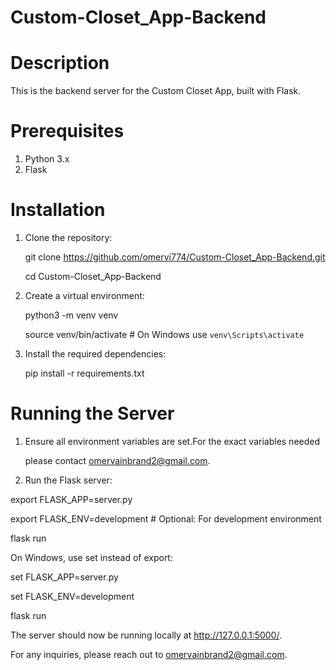 # Custom-Closet_App-Backend

# Description

This is the backend server for the Custom Closet App, built with Flask.

# Prerequisites

1. Python 3.x
2. Flask

# Installation

1. Clone the repository:

   git clone https://github.com/omervi774/Custom-Closet_App-Backend.git

   cd Custom-Closet_App-Backend

2. Create a virtual environment:

   python3 -m venv venv

   source venv/bin/activate # On Windows use `venv\Scripts\activate`

3. Install the required dependencies:

   pip install -r requirements.txt

# Running the Server

1. Ensure all environment variables are set.For the exact variables needed

   please contact omervainbrand2@gmail.com.

2. Run the Flask server:

export FLASK_APP=server.py

export FLASK_ENV=development # Optional: For development environment

flask run

On Windows, use set instead of export:

set FLASK_APP=server.py

set FLASK_ENV=development

flask run

The server should now be running locally at http://127.0.0.1:5000/.

For any inquiries, please reach out to omervainbrand2@gmail.com.
